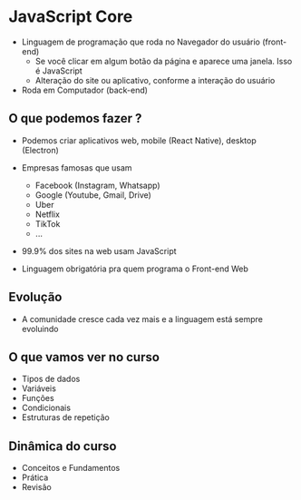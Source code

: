 # JavaScript Core

* Linguagem de programação que roda no Navegador do usuário (front-end)
  * Se você clicar em algum botão da página e aparece uma janela. Isso é JavaScript
  * Alteração do site ou aplicativo, conforme a interação do usuário
* Roda em Computador (back-end)

## O que podemos fazer ?

* Podemos criar aplicativos web, mobile (React Native), desktop (Electron)
* Empresas famosas que usam
  * Facebook (Instagram, Whatsapp)
  * Google (Youtube, Gmail, Drive)
  * Uber
  * Netflix
  * TikTok
  * ...

* 99.9% dos sites na web usam JavaScript
* Linguagem obrigatória pra quem programa o Front-end Web

## Evolução
* A comunidade cresce cada vez mais e a linguagem está sempre evoluindo

## O que vamos ver no curso

- Tipos de dados
- Variáveis
- Funções
- Condicionais
- Estruturas de repetição

## Dinâmica do curso

* Conceitos e Fundamentos
* Prática
* Revisão